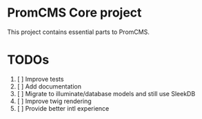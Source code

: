 # PromCMS Core project

This project contains essential parts to PromCMS.

# TODOs

1. [ ] Improve tests
1. [ ] Add documentation
1. [ ] Migrate to illuminate/database models and still use SleekDB
1. [ ] Improve twig rendering
1. [ ] Provide better intl experience




